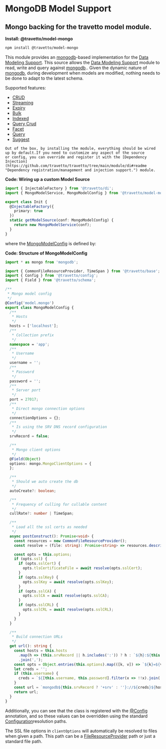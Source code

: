 <!-- This file was generated by @travetto/doc and should not be modified directly -->
<!-- Please modify https://github.com/travetto/travetto/tree/main/module/model-mongo/README.ts and execute "npx trv doc" to rebuild -->
# MongoDB Model Support
## Mongo backing for the travetto model module.

**Install: @travetto/model-mongo**
```bash
npm install @travetto/model-mongo
```

This module provides an [mongodb](https://mongodb.com)-based implementation for the [Data Modeling Support](https://github.com/travetto/travetto/tree/main/module/model#readme "Datastore abstraction for core operations.").  This source allows the [Data Modeling Support](https://github.com/travetto/travetto/tree/main/module/model#readme "Datastore abstraction for core operations.") module to read, write and query against [mongodb](https://mongodb.com).. Given the dynamic nature of [mongodb](https://mongodb.com), during development when models are modified, nothing needs to be done to adapt to the latest schema.

Supported features:
   
   *  [CRUD](https://github.com/travetto/travetto/tree/main/module/model/src/service/crud.ts#L11)
   *  [Streaming](https://github.com/travetto/travetto/tree/main/module/model/src/service/stream.ts#L3)
   *  [Expiry](https://github.com/travetto/travetto/tree/main/module/model/src/service/expiry.ts#L11)
   *  [Bulk](https://github.com/travetto/travetto/tree/main/module/model/src/service/bulk.ts#L19)
   *  [Indexed](https://github.com/travetto/travetto/tree/main/module/model/src/service/indexed.ts#L12)
   *  [Query Crud](https://github.com/travetto/travetto/tree/main/module/model-query/src/service/crud.ts#L11)
   *  [Facet](https://github.com/travetto/travetto/tree/main/module/model-query/src/service/facet.ts#L12)
   *  [Query](https://github.com/travetto/travetto/tree/main/module/model-query/src/service/query.ts#L10)
   *  [Suggest](https://github.com/travetto/travetto/tree/main/module/model-query/src/service/suggest.ts#L12)

    Out of the box, by installing the module, everything should be wired up by default.If you need to customize any aspect of the source 
    or config, you can override and register it with the [Dependency Injection](https://github.com/travetto/travetto/tree/main/module/di#readme "Dependency registration/management and injection support.") module.

    
**Code: Wiring up a custom Model Source**
```typescript
import { InjectableFactory } from '@travetto/di';
import { MongoModelService, MongoModelConfig } from '@travetto/model-mongo';

export class Init {
  @InjectableFactory({
    primary: true
  })
  static getModelSource(conf: MongoModelConfig) {
    return new MongoModelService(conf);
  }
}
```

  where the [MongoModelConfig](https://github.com/travetto/travetto/tree/main/module/model-mongo/src/config.ts#L11) is defined by:

  
**Code: Structure of MongoModelConfig**
```typescript
import * as mongo from 'mongodb';

import { CommonFileResourceProvider, TimeSpan } from '@travetto/base';
import { Config } from '@travetto/config';
import { Field } from '@travetto/schema';

/**
 * Mongo model config
 */
@Config('model.mongo')
export class MongoModelConfig {
  /**
   * Hosts
   */
  hosts = ['localhost'];
  /**
   * Collection prefix
   */
  namespace = 'app';
  /**
   * Username
   */
  username = '';
  /**
   * Password
   */
  password = '';
  /**
   * Server port
   */
  port = 27017;
  /**
   * Direct mongo connection options
   */
  connectionOptions = {};
  /**
   * Is using the SRV DNS record configuration
   */
  srvRecord = false;

  /**
   * Mongo client options
   */
  @Field(Object)
  options: mongo.MongoClientOptions = {
  };

  /**
   * Should we auto create the db
   */
  autoCreate?: boolean;

  /**
   * Frequency of culling for cullable content
   */
  cullRate?: number | TimeSpan;

  /**
   * Load all the ssl certs as needed
   */
  async postConstruct(): Promise<void> {
    const resources = new CommonFileResourceProvider();
    const resolve = (file: string): Promise<string> => resources.describe(file).then(({ path }) => path, () => file);

    const opts = this.options;
    if (opts.ssl) {
      if (opts.sslCert) {
        opts.tlsCertificateFile = await resolve(opts.sslCert);
      }
      if (opts.sslKey) {
        opts.sslKey = await resolve(opts.sslKey);
      }
      if (opts.sslCA) {
        opts.sslCA = await resolve(opts.sslCA);
      }
      if (opts.sslCRL) {
        opts.sslCRL = await resolve(opts.sslCRL);
      }
    }
  }

  /**
   * Build connection URLs
   */
  get url(): string {
    const hosts = this.hosts
      .map(h => (this.srvRecord || h.includes(':')) ? h : `${h}:${this.port}`)
      .join(',');
    const opts = Object.entries(this.options).map(([k, v]) => `${k}=${v}`).join('&');
    let creds = '';
    if (this.username) {
      creds = `${[this.username, this.password].filter(x => !!x).join(':')}@`;
    }
    const url = `mongodb${this.srvRecord ? '+srv' : ''}://${creds}${hosts}/${this.namespace}?${opts}`;
    return url;
  }
}
```

  Additionally, you can see that the class is registered with the [@Config](https://github.com/travetto/travetto/tree/main/module/config/src/decorator.ts#L13) annotation, and so these values can be overridden using the 
  standard [Configuration](https://github.com/travetto/travetto/tree/main/module/config#readme "Configuration support")resolution paths. 
  

The SSL file options in `clientOptions` will automatically be resolved to files when given a path.  This path can be a [FileResourceProvider](https://github.com/travetto/travetto/tree/main/module/base/src/resource.ts#L40) path or just a standard file path.
